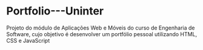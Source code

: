 # Portfolio---Uninter
Projeto do módulo de Aplicações Web e Móveis do curso de Engenharia de Software, cujo objetivo é desenvolver um portfólio pessoal utilizando HTML, CSS e JavaScript
